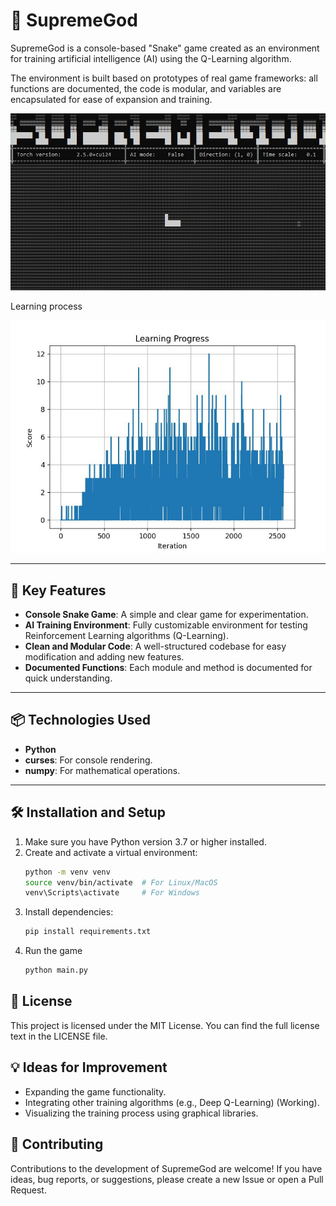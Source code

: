 # 🐍 SupremeGod

SupremeGod is a console-based "Snake" game created as an environment for training artificial intelligence (AI) using the Q-Learning algorithm.

The environment is built based on prototypes of real game frameworks: all functions are documented, the code is modular, and variables are encapsulated for ease of expansion and training.

![Gameplay](best/gameplay.png "Gameplay")

Learning process

![Plot](best/learning.png "Learning process")


---

## 🚀 Key Features

- **Console Snake Game**: A simple and clear game for experimentation.
- **AI Training Environment**: Fully customizable environment for testing Reinforcement Learning algorithms (Q-Learning).
- **Clean and Modular Code**: A well-structured codebase for easy modification and adding new features.
- **Documented Functions**: Each module and method is documented for quick understanding.

---

## 📦 Technologies Used

- **Python**
- **curses**: For console rendering.  
- **numpy**: For mathematical operations.  

---

## 🛠️ Installation and Setup

1. Make sure you have Python version 3.7 or higher installed.
2. Create and activate a virtual environment:  
   ```bash
   python -m venv venv
   source venv/bin/activate  # For Linux/MacOS
   venv\Scripts\activate     # For Windows
3. Install dependencies:
   ```bash
   pip install requirements.txt
   ```
4. Run the game
   ```bash
   python main.py
   ```


## 📜 License
This project is licensed under the MIT License. You can find the full license text in the LICENSE file.


## 💡 Ideas for Improvement
- Expanding the game functionality.
- Integrating other training algorithms (e.g., Deep Q-Learning) (Working).
- Visualizing the training process using graphical libraries.

## 🤝 Contributing
Contributions to the development of SupremeGod are welcome! If you have ideas, bug reports, or suggestions, please create a new Issue or open a Pull Request.
